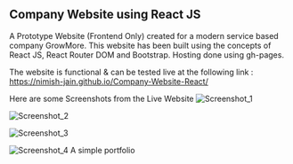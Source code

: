 ## Company Website using React JS

A Prototype Website (Frontend Only) created for a modern service based company GrowMore. This website has been built using the concepts of React JS, React Router DOM and Bootstrap. Hosting done using gh-pages.

The website is functional & can be tested live at the following link : https://nimish-jain.github.io/Company-Website-React/

Here are some Screenshots from the Live Website
![Screenshot_1](Screenshots/SS1.png)

![Screenshot_2](Screenshots/SS2.png)

![Screenshot_3](Screenshots/SS3.png)

![Screenshot_4](Screenshots/SS4.png)
  A   s i m p l e   p o r t f o l i o  
 